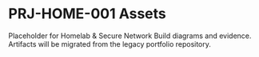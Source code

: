 # PRJ-HOME-001 Assets

Placeholder for Homelab & Secure Network Build diagrams and evidence. Artifacts will be migrated from the legacy portfolio repository.
